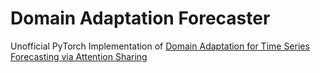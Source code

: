 # Domain Adaptation Forecaster

Unofficial PyTorch Implementation of [Domain Adaptation for Time Series Forecasting via Attention Sharing](https://proceedings.mlr.press/v162/jin22d.html)
